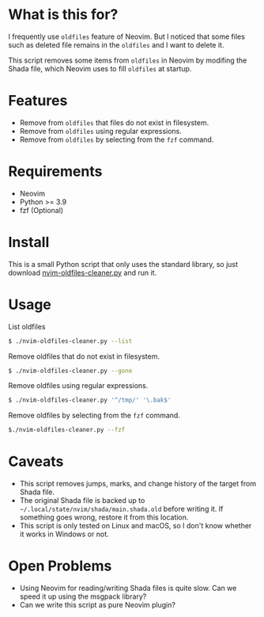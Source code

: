 # What is this for?

I frequently use `oldfiles` feature of Neovim. But I noticed that some files such as deleted file remains in the `oldfiles` and I want to delete it.

This script removes some items from `oldfiles` in Neovim by modifing the Shada file, which Neovim uses to fill `oldfiles` at startup.

# Features

- Remove from `oldfiles` that files do not exist in filesystem.
- Remove from `oldfiles` using regular expressions.
- Remove from `oldfiles` by selecting from the `fzf` command.

# Requirements

- Neovim
- Python >= 3.9
- fzf (Optional)

# Install

This is a small Python script that only uses the standard library, so just download [nvim-oldfiles-cleaner.py](./nvim-oldfiles-eraser.py) and run it.

# Usage

List oldfiles

```bash
$ ./nvim-oldfiles-cleaner.py --list
```

Remove oldfiles that do not exist in filesystem.
```bash
$ ./nvim-oldfiles-cleaner.py --gone
```

Remove oldfiles using regular expressions.
```bash
$ ./nvim-oldfiles-cleaner.py '^/tmp/' '\.bak$'
```

Remove oldfiles by selecting from the `fzf` command.
```bash
$./nvim-oldfiles-cleaner.py --fzf
```

# Caveats

- This script removes jumps, marks, and change history of the target from Shada file.
- The original Shada file is backed up to `~/.local/state/nvim/shada/main.shada.old` before writing it. If something goes wrong, restore it from this location.
- This script is only tested on Linux and macOS, so I don't know whether it works in Windows or not.

# Open Problems

- Using Neovim for reading/writing Shada files is quite slow. Can we speed it up using the msgpack library?
- Can we write this script as pure Neovim plugin?
